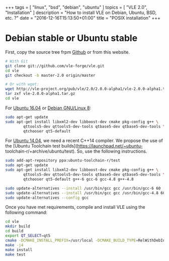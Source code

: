 +++
tags = [ "linux", "bsd", "debian", "ubuntu" ]
topics = [ "VLE 2.0", "Installation" ]
description = "How to install VLE on Debian, Ubuntu, BSD, etc. ?"
date = "2016-12-16T15:13:50+01:00"
title = "POSIX installation"
+++

# Debian stable or Ubuntu stable

First, copy the source tree frpm [Github](https://github.com/vle-forge) or from
this website.

```bash
# With Git
git clone git://github.com/vle-forge/vle.git
cd vle
git checkout -b master-2.0 origin/master

# Or with wget:
wget http://vle-project.org/pub/vle/2.0/2.0.0-alpha1/vle-2.0.0-alpha1.tar.gz
tar zxf vle-2.0.0-alpha1.tar.gz
cd vle
```

For [Ubuntu 16.04](http:://www.ubuntu.com) or [Debian GNU/Linux 8](http://www.debian.org):

```bash
sudo apt-get update
sudo apt-get install libxml2-dev libboost-dev cmake pkg-config g++ \
        qttools5-dev qttools5-dev-tools qtbase5-dev qtbase5-dev-tools \
        qtchooser qt5-default
```

For [Ubuntu 14.04](http:://www.ubuntu.com), we need a recent C++14 compiler. We
propose the use of the [Ubuntu Toolchain test
builds](https://launchpad.net/~ubuntu- toolchain-r/+archive/ubuntu/test). So,
use the following instructions.

```bash
sudo add-apt-repository ppa:ubuntu-toolchain-r/test
sudo apt-get update
sudo apt-get install libxml2-dev libboost-dev cmake pkg-config g++ \
        qttools5-dev qttools5-dev-tools qtbase5-dev qtbase5-dev-tools \
        qtchooser qt5-default g++-6 gcc-6 gcc-4.8 g++-4.8

sudo update-alternatives --install /usr/bin/gcc gcc /usr/bin/gcc-6 60 --slave /usr/bin/g++ g++ /usr/bin/g++-6
sudo update-alternatives --install /usr/bin/gcc gcc /usr/bin/gcc-4.8 60 --slave /usr/bin/g++ g++ /usr/bin/g++-4.8
sudo update-alternatives --config gcc
```

Once you have met requirements, compile and install VLE using the following
command:

```bash
cd vle
mkdir build
cd build
export QT_SELECT=qt5
cmake -DCMAKE_INSTALL_PREFIX=/usr/local -DCMAKE_BUILD_TYPE=RelWithDebInfo ..
make -j4
make install
make test
```
